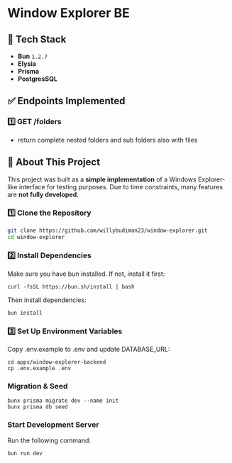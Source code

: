 # Window Explorer BE

## 🚀 Tech Stack
- **Bun** `1.2.7`
- **Elysia**
- **Prisma**
- **PostgresSQL**

## ✅ Endpoints Implemented
### 1️⃣ GET /folders
- return complete nested folders and sub folders also with files

## 📌 About This Project
This project was built as a **simple implementation** of a Windows Explorer-like interface for testing purposes. Due to time constraints, many features are **not fully developed**.

### 1️⃣ Clone the Repository
```sh
git clone https://github.com/willybudiman23/window-explorer.git
cd window-explorer
```

### 2️⃣ Install Dependencies
Make sure you have bun installed. If not, install it first:
```
curl -fsSL https://bun.sh/install | bash
```
Then install dependencies:
```
bun install
```

### 3️⃣ Set Up Environment Variables
Copy .env.example to .env and update DATABASE_URL:
```
cd apps/window-explorer-backend
cp .env.example .env
```
### Migration & Seed
```
bunx prisma migrate dev --name init
bunx prisma db seed
```

### Start Development Server
Run the following command:
```
bun run dev